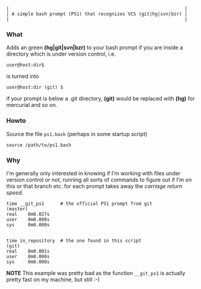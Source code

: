     |                                                                 |
    | A simple bash prompt (PS1) that recognizes VCS (git|hg|svn|bzr) |
    |                                                                 |


### What ###

Adds an green **(hg|git|svn|bzr)** to your bash prompt if you are inside
a directory which is under version control, i.e.

    user@host:dir$

is turned into
    
    user@host:dir (git) $

if your prompt is below a .git directory,
**(git)** would be replaced with **(hg)** for mercurial and so on.



### Howto ###

Source the file `ps1.bash` (perhaps in some startup script)

    source /path/to/ps1.bash


### Why ###

I'm generally only interested in knowing if I'm working with files under
version control or not, running all sorts of commands to figure out if
I'm on this or that branch etc. for each prompt takes away the *carriage
return speed*.


    time __git_ps1      # the official PS1 prompt from git
    (master)
    real    0m0.027s
    user    0m0.008s
    sys     0m0.000s


    time in_repository  # the one found in this script
    (git) 
    real    0m0.001s
    user    0m0.000s
    sys     0m0.000s


**NOTE** This example was pretty bad as the function `__git_ps1` is
actually pretty fast on my machine, but still :-)
